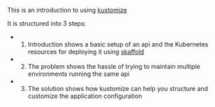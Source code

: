 This is an introduction to using [kustomize](https://kustomize.io/)

It is structured into 3 steps:
  - 1. Introduction shows a basic setup of an api and the Kubernetes resources for deploying it using [skaffold](https://skaffold.dev/)
  - 2. The problem shows the hassle of trying to maintain multiple environments running the same api
  - 3. The solution shows how kustomize can help you structure and customize the application configuration
